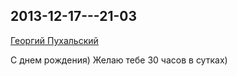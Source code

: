 ## 2013-12-17---21-03

[Георгий Пухальский](https://vk.com/id23250714)

С днем рождения) Желаю тебе 30 часов в сутках)
